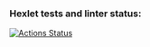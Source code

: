### Hexlet tests and linter status:
[![Actions Status](https://github.com/Mazday21/frontend-project-44/actions/workflows/hexlet-check.yml/badge.svg)](https://github.com/Mazday21/frontend-project-44/actions)
